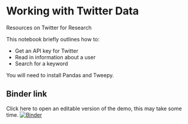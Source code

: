 # Working with Twitter Data
Resources on Twitter for Research

This notebook briefly outlines how to:
* Get an API key for Twitter
* Read in information about a user
* Search for a keyword

You will need to install Pandas and Tweepy.

## Binder link
Click here to open an editable version of the demo, this may take some time.
[![Binder](https://mybinder.org/badge_logo.svg)](https://mybinder.org/v2/gh/UKDataServiceOpen/working-with-twitter-data)
